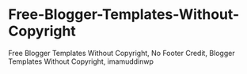 # Free-Blogger-Templates-Without-Copyright
Free Blogger Templates Without Copyright, No Footer Credit, Blogger Templates Without Copyright, imamuddinwp
